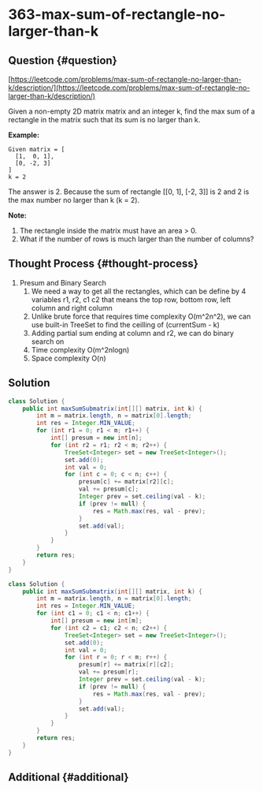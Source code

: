 # 363-max-sum-of-rectangle-no-larger-than-k

## Question {#question}

[https://leetcode.com/problems/max-sum-of-rectangle-no-larger-than-k/description/](https://leetcode.com/problems/max-sum-of-rectangle-no-larger-than-k/description/)

Given a non-empty 2D matrix matrix and an integer k, find the max sum of a rectangle in the matrix such that its sum is no larger than k.

**Example:**

```text
Given matrix = [
  [1,  0, 1],
  [0, -2, 3]
]
k = 2
```

The answer is 2. Because the sum of rectangle \[\[0, 1\], \[-2, 3\]\] is 2 and 2 is the max number no larger than k \(k = 2\).

**Note:**

1. The rectangle inside the matrix must have an area &gt; 0.
2. What if the number of rows is much larger than the number of columns?

## Thought Process {#thought-process}

1. Presum and Binary Search
   1. We need a way to get all the rectangles, which can be define by 4 variables r1, r2, c1 c2 that means the top row, bottom row, left column and right column
   2. Unlike brute force that requires time complexity O\(m^2n^2\), we can use built-in TreeSet to find the ceilling of \(currentSum - k\)
   3. Adding partial sum ending at column and r2, we can do binary search on 
   4. Time complexity O\(m^2nlogn\)
   5. Space complexity O\(n\)

## Solution

```java
class Solution {
    public int maxSumSubmatrix(int[][] matrix, int k) {
        int m = matrix.length, n = matrix[0].length;
        int res = Integer.MIN_VALUE;
        for (int r1 = 0; r1 < m; r1++) {
            int[] presum = new int[n];
            for (int r2 = r1; r2 < m; r2++) {
                TreeSet<Integer> set = new TreeSet<Integer>();
                set.add(0);
                int val = 0;
                for (int c = 0; c < n; c++) {
                    presum[c] += matrix[r2][c];
                    val += presum[c];
                    Integer prev = set.ceiling(val - k);
                    if (prev != null) {
                        res = Math.max(res, val - prev);
                    }
                    set.add(val);
                }
            }
        }
        return res;
    }
}
```

```java
class Solution {
    public int maxSumSubmatrix(int[][] matrix, int k) {
        int m = matrix.length, n = matrix[0].length;
        int res = Integer.MIN_VALUE;
        for (int c1 = 0; c1 < n; c1++) {
            int[] presum = new int[m];
            for (int c2 = c1; c2 < n; c2++) {
                TreeSet<Integer> set = new TreeSet<Integer>();
                set.add(0);
                int val = 0;
                for (int r = 0; r < m; r++) {
                    presum[r] += matrix[r][c2];
                    val += presum[r];
                    Integer prev = set.ceiling(val - k);
                    if (prev != null) {
                        res = Math.max(res, val - prev);
                    }
                    set.add(val);
                }
            }
        }
        return res;
    }
}
```

## Additional {#additional}

